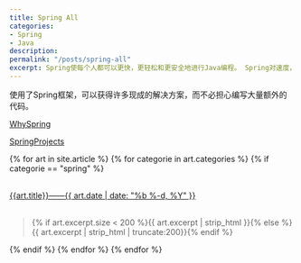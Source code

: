 ```yaml
---
title: Spring All
categories:
- Spring
- Java
description: 
permalink: "/posts/spring-all"
excerpt: Spring使每个人都可以更快，更轻松和更安全地进行Java编程。 Spring对速度，简单性和生产率的关注使其成为世界上最受欢迎的Java框架。
---
```


使用了Spring框架，可以获得许多现成的解决方案，而不必担心编写大量额外的代码。

[WhySpring](https://spring.io/why-spring)
 
[SpringProjects](https://spring.io/projects)


{% for art in site.article %}
{% for categorie in art.categories %}
{% if categorie == "spring" %}
<div>
    <br>
    <a class="articleLink" href="{{site.baseurl}}{{art.url}}">{{art.title}}——{{ art.date | date: "%b %-d, %Y" }}</a>
    <br/>
    <br/>
    <blockquote><p>{% if art.excerpt.size < 200 %}{{ art.excerpt | strip_html }}{% else %}{{ art.excerpt | strip_html | truncate:200}}{% endif %}</p></blockquote>
</div>
{% endif %}
{% endfor %}
{% endfor %}
